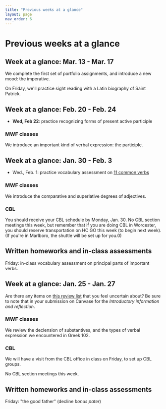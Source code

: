 ```yaml
---
title: "Previous weeks at a glance"
layout: page
nav_order: 6
---
```



# Previous weeks at a glance



## Week at a glance: Mar. 13 - Mar. 17

We complete the first set of portfolio assignments, and introduce a new mood:  the imperative.

On Friday, we'll practice sight reading with a Latin biography of Saint Patrick.


## Week at a glance: Feb. 20 - Feb. 24

- **Wed, Feb 22**: practice recognizing forms of present active participle 
 
### MWF classes

We introduce an important kind of verbal expression: the participle.




## Week at a glance: Jan. 30 - Feb. 3


- Wed., Feb. 1: practice vocabulary assessment on [11 common verbs](https://neelsmith.github.io/latin102/review/verbs1/)

 
### MWF classes

We introduce the comparative and superlative degrees of adjectives.


### CBL

You should receive your CBL schedule by Monday, Jan. 30.  No CBL section meetings this week, but remember that if you are doing CBL in Worcester, you should reserve transportation on HC GO this week (to begin next week).  (If you're in Marlboro, the shuttle will be set up for you.0)

## Written homeworks and in-class assessments

Friday: in-class vocabulary assessment on principal parts of important verbs.


## Week at a glance: Jan. 25 - Jan. 27

Are there any items on [this review list](https://neelsmith.github.io/latin102/review/overview/) that you feel uncertain about?  Be sure to note that in your submission on Canvase for the *Introductory information and reflection*.

### MWF classes

We review the declension of substantives, and the types of verbal expression we encountered in Greek 102.

### CBL

We will have a visit from the CBL office in class on Friday, to set up CBL groups.


No CBL section meetings this week.

## Written homeworks and in-class assessments

Friday: "the good father" (decline *bonus pater*)

